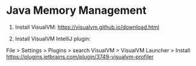 # Java Memory Management

1. Install VisualVM:
https://visualvm.github.io/download.html

2. Install VisualVM IntelliJ plugin:

File > Settings > Plugins > search VisualVM > VisualVM Launcher > Install
https://plugins.jetbrains.com/plugin/3749-visualvm-profiler